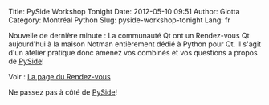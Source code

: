 Title: PySide Workshop Tonight
Date: 2012-05-10 09:51
Author: Giotta
Category: Montréal Python
Slug: pyside-workshop-tonight
Lang: fr

Nouvelle de dernière minute : La communauté Qt ont un Rendez-vous Qt
aujourd'hui à la maison Notman entièrement dédié à Python pour Qt. Il
s'agit d'un atelier pratique donc amenez vos combinés et vos questions à
propos de [PySide][]!

Voir : [La page du Rendez-vous][]

Ne passez pas à côté de [PySide][]!<!--:-->

  [PySide]: http://www.pyside.org/
  [La page du Rendez-vous]: http://www.meetup.com/QtEverywhere/Montreal-CA/693882/
